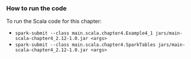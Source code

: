 ### How to run the code

To run the Scala code for this chapter:

* `spark-submit --class main.scala.chapter4.Example4_1 jars/main-scala-chapter4_2.12-1.0.jar <args>`
* `spark-submit --class main.scala.chapter4.SparkTables jars/main-scala-chapter4_2.12-1.0.jar <args>`
